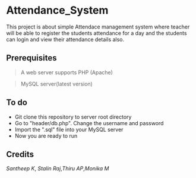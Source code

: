 # Attendance_System
This project is about simple Attendace management system where teacher will be able to register the students attendance for a day and the students can login and view their attendance details also.

## Prerequisites
>A web server supports PHP (Apache)

>MySQL server(latest version)

## To do
* Git clone this repository to server root directory
* Go to "header/db.php". Change the username and password
* Import the ".sql" file into your MySQL server
* Now you are ready to run

## Credits
*Santheep K*, *Stalin Raj*,*Thiru AP*,*Monika M*
